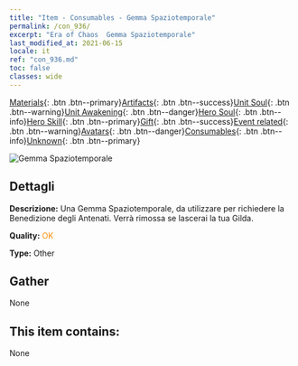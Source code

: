 ```yaml
---
title: "Item - Consumables - Gemma Spaziotemporale"
permalink: /con_936/
excerpt: "Era of Chaos  Gemma Spaziotemporale"
last_modified_at: 2021-06-15
locale: it
ref: "con_936.md"
toc: false
classes: wide
---
```

 [Materials](/ItemsIT/){: .btn .btn--primary}[Artifacts](/ItemsIT/Artifacts/){: .btn .btn--success}[Unit Soul](/ItemsIT/UnitSoul/){: .btn .btn--warning}[Unit Awakening](/ItemsIT/UnitAwakening/){: .btn .btn--danger}[Hero Soul](/ItemsIT/HeroSoul/){: .btn .btn--info}[Hero Skill](/ItemsIT/HeroSkill/){: .btn .btn--primary}[Gift](/ItemsIT/Gift/){: .btn .btn--success}[Event related](/ItemsIT/Events/){: .btn .btn--warning}[Avatars](/ItemsIT/Avatars/){: .btn .btn--danger}[Consumables](/ItemsIT/Consumables/){: .btn .btn--info}[Unknown](/ItemsIT/Unknown/){: .btn .btn--primary}

 ![Gemma Spaziotemporale](/images/t/i_40024.png)

## Dettagli
 **Descrizione:** Una Gemma Spaziotemporale, da utilizzare per richiedere la Benedizione degli Antenati. Verrà rimossa se lascerai la tua Gilda.

 **Quality:** <span style="color: #FF8C00">OK</span>

 **Type:** Other

## Gather

  None

## This item contains:

  None

